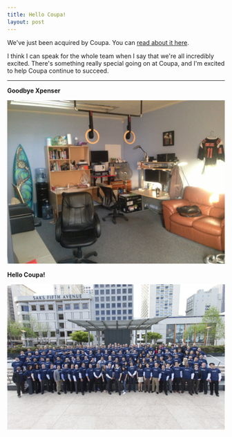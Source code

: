 ```yaml
---
title: Hello Coupa!
layout: post
---
```


We've just been acquired by Coupa. You can [read about it here](http://bit.ly/XQq6aK).

I think I can speak for the whole team when I say that we're all incredibly excited. There's something really special going on at Coupa, and I'm excited to help Coupa continue to succeed.

---

**Goodbye Xpenser**

![Goodbye Xpenser!](/images/xpenseroffice.jpg)


**Hello Coupa!**

![Hello Coupa!](/images/Coupa2013.jpg)